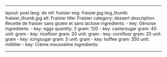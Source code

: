 
---
layout: post
lang: de
ref: fraisier
img: fraisier.jpg
img_thumb: fraisier_thumb.jpg
alt: Fraisier
title: Fraisier
category: dessert
description: Recette de fraisier sans gluten et sans lactose
ingredients:
    - key: Génoise
      ingredients:
        - key: eggs
          quantity: 2
          gram: 120
        - key: castersugar
          gram: 40
          unit: gram
        - key: ricefloor
          gram: 20
          unit: gram
        - key: cornfloor
          gram: 20
          unit: gram
        - key: icingsugar
          gram: 5
          unit: gram
        - key: koffee
          gram: 350
          unit: milliliter
    - key: Crème mousseline
      ingredients:
      
---
